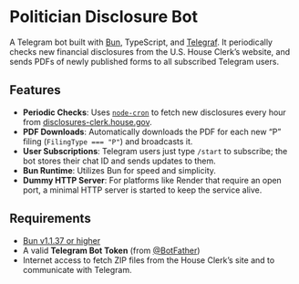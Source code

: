 # Politician Disclosure Bot

A Telegram bot built with [Bun](https://bun.sh), TypeScript, and [Telegraf](https://github.com/telegraf/telegraf). It periodically checks new financial disclosures from the U.S. House Clerk’s website, and sends PDFs of newly published forms to all subscribed Telegram users.

## Features

- **Periodic Checks**: Uses [`node-cron`](https://www.npmjs.com/package/node-cron) to fetch new disclosures every hour from [disclosures-clerk.house.gov](https://disclosures-clerk.house.gov/).  
- **PDF Downloads**: Automatically downloads the PDF for each new “P” filing (`FilingType === "P"`) and broadcasts it.  
- **User Subscriptions**: Telegram users just type `/start` to subscribe; the bot stores their chat ID and sends updates to them.  
- **Bun Runtime**: Utilizes Bun for speed and simplicity.  
- **Dummy HTTP Server**: For platforms like Render that require an open port, a minimal HTTP server is started to keep the service alive.

## Requirements

- [Bun v1.1.37 or higher](https://bun.sh)  
- A valid **Telegram Bot Token** (from [@BotFather](https://t.me/BotFather))  
- Internet access to fetch ZIP files from the House Clerk’s site and to communicate with Telegram.